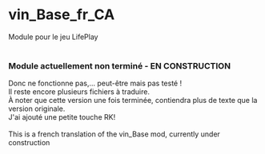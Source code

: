 # vin_Base_fr_CA
Module pour le jeu LifePlay<br>
<br>
### Module actuellement non terminé - EN CONSTRUCTION
Donc ne fonctionne pas,... peut-être mais pas testé !<br>
Il reste encore plusieurs fichiers à traduire.<br>
À noter que cette version une fois terminée, contiendra plus de texte que la version originale.<br>
J'ai ajouté une petite touche RK!<br>
<br>
This is a french translation of the vin_Base mod, currently under construction<br>


